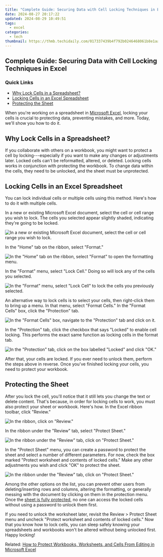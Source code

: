 ```yaml
---
title: "Complete Guide: Securing Data with Cell Locking Techniques in Excel"
date: 2024-08-27 20:17:22
updated: 2024-08-29 10:49:51
tags:
  - excel
categories:
  - tech
thumbnail: https://thmb.techidaily.com/017337439b4f792b0246468061b8e1aa8f8f36d01cdf2619fb3c06685fc0972f.jpg
---
```


## Complete Guide: Securing Data with Cell Locking Techniques in Excel

### Quick Links

* [Why Lock Cells in a Spreadsheet?](https://vimeo-videos.techidaily.com/updated-2024-approved-skyrocketing-video-performance-on-vimeo/)
* [Locking Cells in an Excel Spreadsheet](https://fox-links.techidaily.com/updated-2024-approved-from-pixels-to-spirit-nurturing-memories-through-live-photo-to-video-conversion/)
* [Protecting the Sheet](https://fox-helps.techidaily.com/updated-in-2024-inside-the-world-class-editor-a-complete-guide-to-vivacuts-offerings/)

 When you're working on a spreadsheet in [Microsoft Excel](https://android-frp.techidaily.com/how-to-bypass-frp-on-samsung-galaxy-a54-5g-by-drfone-android/), locking your cells is crucial to protecting data, preventing mistakes, and more. Today, we'll show you how to do it.

##  Why Lock Cells in a Spreadsheet?

 If you collaborate with others on a workbook, you might want to protect a cell by locking---especially if you want to make any changes or adjustments later. Locked cells can't be reformatted, altered, or deleted. Locking cells works in conjunction with protecting the workbook. To change data within the cells, they need to be unlocked, and the sheet must be unprotected.

##  Locking Cells in an Excel Spreadsheet

 You can lock individual cells or multiple cells using this method. Here's how to do it with multiple cells.

 In a new or existing Microsoft Excel document, select the cell or cell range you wish to lock. The cells you selected appear slightly shaded, indicating they're going to be locked.

![In a new or existing Microsoft Excel document, select the cell or cell range you wish to lock.](https://static1.howtogeekimages.com/wordpress/wp-content/uploads/2021/09/lockcells1.jpg) 

 In the "Home" tab on the ribbon, select "Format."

![In the &quot;Home&quot; tab on the ribbon, select &quot;Format&quot; to open the formatting menu.](https://static1.howtogeekimages.com/wordpress/wp-content/uploads/2021/09/Formatbox.jpg) 

 In the "Format" menu, select "Lock Cell." Doing so will lock any of the cells you selected.

![In the &quot;Format&quot; menu, select &quot;Lock Cell&quot; to lock the cells you previously selected.](https://static1.howtogeekimages.com/wordpress/wp-content/uploads/2021/09/Lockcellformatmenu.jpg) 

 An alternative way to lock cells is to select your cells, then right-click them to bring up a menu. In that menu, select "Format Cells." In the "Format Cells" box, click the "Protection" tab.

![In the &quot;Format Cells&quot; box, navigate to the &quot;Protection&quot; tab and click on it.](https://static1.howtogeekimages.com/wordpress/wp-content/uploads/2021/09/protectformat.jpg) 

 In the "Protection" tab, click the checkbox that says "Locked" to enable cell locking. This performs the exact same function as locking cells in the format tab.

![In the &quot;Protection&quot; tab, click on the box labelled &quot;Locked&quot; and click &quot;OK.&quot;](https://static1.howtogeekimages.com/wordpress/wp-content/uploads/2021/09/formatlocked.jpg) 

 After that, your cells are locked. If you ever need to unlock them, perform the steps above in reverse. Once you've finished locking your cells, you need to protect your workbook.

##  Protecting the Sheet

 After you lock the cell, you'll notice that it still lets you change the text or delete content. That's because, in order for locking cells to work, you must also protect your sheet or workbook. Here's how. In the Excel ribbon toolbar, click "Review."

![In the ribbon, click on &quot;Review.&quot;](https://static1.howtogeekimages.com/wordpress/wp-content/uploads/2021/09/selectreview.jpg) 

 In the ribbon under the "Review" tab, select "Protect Sheet."

![In the ribbon under the &quot;Review&quot; tab, click on &quot;Protect Sheet.&quot;](https://static1.howtogeekimages.com/wordpress/wp-content/uploads/2021/09/protectsheet.jpg) 

 In the "Protect Sheet" menu, you can create a password to protect the sheet and select a number of different parameters. For now, check the box marked "Protect worksheet and contents of locked cells." Make any other adjustments you wish and click "OK" to protect the sheet.

![In the ribbon under the &quot;Review&quot; tab, click on &quot;Protect Sheet.&quot;](https://static1.howtogeekimages.com/wordpress/wp-content/uploads/2021/09/protectsheet.jpg) 

 Among the other options on the list, you can prevent other users from deleting/inserting rows and columns, altering the formatting, or generally messing with the document by clicking on them in the protection menu. Once the [sheet is fully protected](https://screen-recording.techidaily.com/updated-essential-tips-for-gameplay-screen-captures-on-xbox-one-for-2024/), no one can access the locked cells without using a password to unlock them first.

 If you need to unlock the worksheet later, revisit the Review > Protect Sheet menu and uncheck "Protect worksheet and contents of locked cells." Now that you know how to lock cells, you can sleep safely knowing your spreadsheets and workbooks won't be altered without being unlocked first. Happy locking!

Related: [How to Protect Workbooks, Worksheets, and Cells From Editing in Microsoft Excel](https://screen-recording.techidaily.com/updated-essential-tips-for-gameplay-screen-captures-on-xbox-one-for-2024/)

<ins class="adsbygoogle"
     style="display:block"
     data-ad-format="autorelaxed"
     data-ad-client="ca-pub-7571918770474297"
     data-ad-slot="1223367746"></ins>



<ins class="adsbygoogle"
     style="display:block"
     data-ad-client="ca-pub-7571918770474297"
     data-ad-slot="8358498916"
     data-ad-format="auto"
     data-full-width-responsive="true"></ins>
